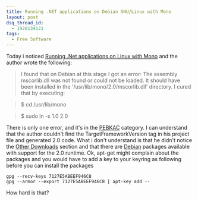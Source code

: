```yaml
---
title: Running .NET applications on Debian GNU/Linux with Mono
layout: post
dsq_thread_id:
  - 1920134121
tags:
  - Free Software
---
```

Today i noticed [Running .Net applications on Linux with Mono](http://www.linux.com/article.pl?sid=06/04/12/1921225) and the author wrote the following:

> I found that on Debian at this stage I got an error: The assembly mscorlib.dll was not found or could not be loaded. It should have been installed in the '/usr/lib/mono/2.0/mscorlib.dll' directory. I cured that by executing:
  
> $ cd /usr/lib/mono
  
> $ sudo ln -s 1.0 2.0 

There is only one error, and it's in the [PEBKAC](en.wikipedia.org/wiki/PEBKAC) category. I can understand that the author couldn't find the TargetFrameworkVersion tag in his project file and generated 2.0 code. What i don't understand is that he didn't notice the [Other Downloads](http://www.mono-project.com/Downloads) section and that there are [Debian](http://www.debian.org) packages available with support for the 2.0 runtime. Ok, apt-get might complain about the packages and you would have to add a key to your keyring as following before you can install the packages

```dos
gpg --recv-keys 7127E5ABEEF946C8
gpg --armor --export 7127E5ABEEF946C8 | apt-key add --
```

How hard is that?
